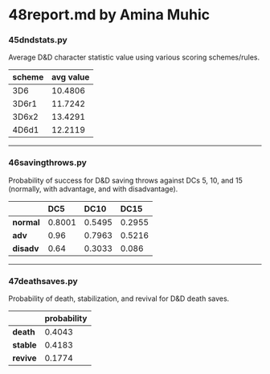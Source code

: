 48report.md by Amina Muhic
==========================

### 45dndstats.py ###

Average D&D character statistic value using various scoring schemes/rules.

| scheme    | avg value |
|:----------|:----------|
| 3D6   | 10.4806   |
| 3D6r1 | 11.7242   |
| 3D6x2 | 13.4291   |
| 4D6d1 | 12.2119   |

-----------------------------------------------------------------------------------------

### 46savingthrows.py ###

Probability of success for D&D saving throws against DCs 5, 10, and 15 (normally, with 
advantage, and with disadvantage).

|            | DC5     | DC10    | DC15    |
|:-----------|:--------|:--------|:--------|
| **normal** | 0.8001  | 0.5495  | 0.2955  |
| **adv**    | 0.96    | 0.7963  | 0.5216  |
| **disadv** | 0.64    | 0.3033  | 0.086   |

-----------------------------------------------------------------------------------------

### 47deathsaves.py ###

Probability of death, stabilization, and revival for D&D death saves.

|            | probability |
|:-----------|:------------|
| **death**  | 0.4043      |
| **stable** | 0.4183      |
| **revive** | 0.1774      |
